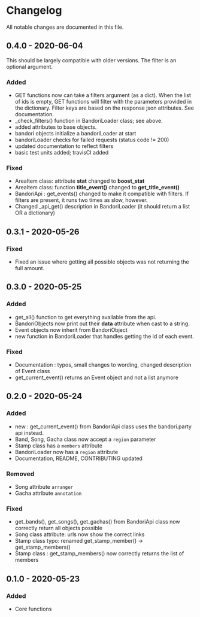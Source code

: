 # Changelog
All notable changes are documented in this file.

## 0.4.0 - 2020-06-04
This should be largely compatible with older versions. The filter is an optional argument.

### Added
- GET functions now can take a filters argument (as a dict). When the list of ids is empty, GET functions will filter with the parameters provided in the dictionary. Filter keys are based on the response json attributes. See documentation.
- _check_filters() function in BandoriLoader class; see above.
- added attributes to base objects.
- bandori objects initialize a bandoriLoader at start
- bandoriLoader checks for failed requests (status code != 200)
- updated documentation to reflect filters
- basic test units added; travisCI added

### Fixed
- AreaItem class: attribute **stat** changed to **boost_stat**
- AreaItem class: function **title_event()** changed to **get_title_event()**
- BandoriApi : get_events() changed to make it compatible with filters. If filters are present, it runs two times as slow, however.
- Changed _api_get() description in BandoriLoader (it should return a list OR a dictionary)

## 0.3.1 - 2020-05-26
### Fixed
- Fixed an issue where getting all possible objects was not returning the full amount.


## 0.3.0 - 2020-05-25
### Added
- get_all() function to get everything available from the api.
- BandoriObjects now print out their **data** attribute when cast to a string.
- Event objects now inherit from BandoriObject
- new function in BandoriLoader that handles getting the id of each event.

### Fixed
- Documentation : typos, small changes to wording, changed description of Event class
- get_current_event() returns an Event object and not a list anymore


## 0.2.0 - 2020-05-24
### Added
- new : get_current_event() from BandoriApi class uses the bandori.party api instead.
- Band, Song, Gacha class now accept a ```region``` parameter
- Stamp class has a ```members``` attribute
- BandoriLoader now has a ```region``` attribute
- Documentation, README, CONTRIBUTING updated

### Removed
- Song attribute ```arranger```
- Gacha attribute ```annotation```

### Fixed
- get_bands(), get_songs(), get_gachas() from BandoriApi class now correctly return all objects possible
- Song class attribute: urls now show the correct links
- Stamp class typo: renamed get_stamp_member() -> get_stamp_members()
- Stamp class : get_stamp_members() now correctly returns the list of members

## 0.1.0 - 2020-05-23
### Added
- Core functions
